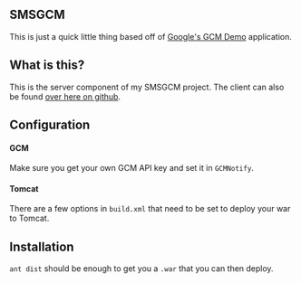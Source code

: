 SMSGCM
------

This is just a quick little thing based off of 
[Google's GCM Demo](http://developer.android.com/google/gcm/demo.html) application.

## What is this?

This is the server component of my SMSGCM project. The client can also be found
[over here on github](https://github.com/nullren/smsgcm-client).

## Configuration

#### GCM

Make sure you get your own GCM API key and set it in `GCMNotify`.

#### Tomcat

There are a few options in `build.xml` that need to be set to deploy your war to Tomcat.

## Installation

`ant dist` should be enough to get you a `.war` that you can then deploy.

